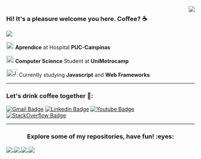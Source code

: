 
<!-- API Github Stats --> 

<img align='right' src="https://github-readme-stats.vercel.app/api?username=brunomarcosluz&show_icons=true&title_color=30b520&text_color=117201&icon_color=30b520&bg_color=001000&cache_seconds=2300">

### Hi! It's a pleasure welcome you here. Coffee? :coffee:

<!--Badge Overiew-->
<img src="https://img.shields.io/static/v1?label=Overview&message=BrunoLuz&color=001000&style=for-the-badge&logo=GitHub">

<p>

<img src="https://media-exp1.licdn.com/dms/image/C4D0BAQENTdx9pysb1w/company-logo_200_200/0/1575467832626?e=2159024400&v=beta&t=_fvuibtCfg4f8JsL8KW7it0aSStD4jeq2DZbxdCMyzw" alt="PUC logo" width="20" height="20"> **Aprendice** at Hospital **PUC-Campinas** <br />

<img src="https://blog.even3.com.br/wp-content/uploads/2018/05/Como-a-UniMetrocamp-deu-adeus-aos-processos-manuais-na-I-Semana-de-Cursos-de-TI-Devry-Metrocamp.png" alt="Ibmec logo" width="20" height="20"> **Computer Science** Student at **UniMetrocamp**

<img src="https://cdn.worldvectorlogo.com/logos/javascript.svg" alt="JavaScript" width="30" height="20"> Currently studying **Javascript** and **Web Frameworks**

</p>
<hr>

### Let's drink coffee together :speech_balloon::

[![Gmail Badge](https://img.shields.io/badge/-Email-001000?style=flat-square&logo=Gmail&logoColor=30b520&link=mailto:brunoluz01.bl@gmail.com)](mailto:brunoluz01.bl@gmail.com)
[![Linkedin Badge](https://img.shields.io/badge/-LinkedIn-001000?style=flat-square&logo=Linkedin&logoColor=30b520&link=https://www.linkedin.com/in/bruno-luz-089609180/)](https://www.linkedin.com/in/bruno-luz-089609180/)
[![Youtube Badge](https://img.shields.io/badge/-YouTube-001000?style=flat-square&logo=YouTube&logoColor=30b520&link=https://www.youtube.com/channel/UCmQEk_3l4zkL8Lw6a9ivbCA?view_as=subscriber)](https://www.youtube.com/channel/UCmQEk_3l4zkL8Lw6a9ivbCA/)
[![StackOverflow Badge](https://img.shields.io/badge/-StackOverflow-001000?style=flat-square&logo=StackOverflow&logoColor=30b520&link=https://pt.stackoverflow.com/users/163349/bruno-luz?tab=profile)](https://stackexchange.com/users/16735646/bruno-luz)

<hr>

<!-- Banners dos Repositórios favoritos -->

<h3 align="center"> Explore some of my repositories, have fun! :eyes: </h3>

<a href="https://github.com/brunomarcosluz/brunoluz-freeCodeCamp">
  <img align="center" src="https://github-readme-stats.vercel.app/api/pin/?username=brunomarcosluz&repo=brunoluz-pokedex-js&title_color=30b520&text_color=117201&icon_color=30b520&bg_color=001000">
</a>

<a href="https://github.com/brunomarcosluz/WebModerno-Cod3r">
  <img align="center" src="https://github-readme-stats.vercel.app/api/pin/?username=brunomarcosluz&repo=WebModerno-Cod3r&title_color=30b520&text_color=117201&icon_color=30b520&bg_color=001000"/>
</a>

<a href="https://github.com/brunomarcosluz/Black-Horse-Stdio">
  <img align="center" src="https://github-readme-stats.vercel.app/api/pin/?username=brunomarcosluz&repo=Black-Horse-Stdio&title_color=30b520&text_color=117201&icon_color=30b520&bg_color=001000"/>
</a>

<a href="https://github.com/brunomarcosluz/AdidasZX-3dEffect">
  <img align="center" src="https://github-readme-stats.vercel.app/api/pin/?username=brunomarcosluz&repo=AdidasZX-3dEffect&title_color=30b520&text_color=117201&icon_color=30b520&bg_color=001000"/>
</a>
